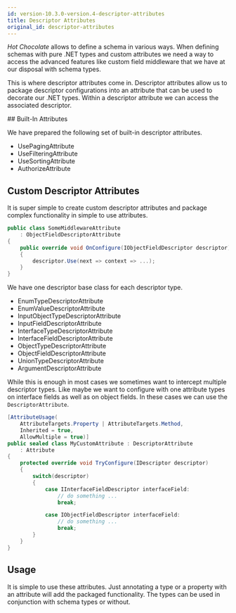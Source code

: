 ```yaml
---
id: version-10.3.0-version.4-descriptor-attributes
title: Descriptor Attributes
original_id: descriptor-attributes
---
```


_Hot Chocolate_ allows to define a schema in various ways. When defining schemas with pure .NET types and custom attributes we need a way to access the advanced features like custom field middleware that we have at our disposal with schema types.

This is where descriptor attributes come in. Descriptor attributes allow us to package descriptor configurations into an attribute that can be used to decorate our .NET types. Within a descriptor attribute we can access the associated descriptor.

## Built-In Attributes

We have prepared the following set of built-in descriptor attributes.

- UsePagingAttribute
- UseFilteringAttribute
- UseSortingAttribute
- AuthorizeAttribute

## Custom Descriptor Attributes

It is super simple to create custom descriptor attributes and package complex functionality in simple to use attributes.

```csharp
public class SomeMiddlewareAttribute
    : ObjectFieldDescriptorAttribute
{
    public override void OnConfigure(IObjectFieldDescriptor descriptor)
    {
        descriptor.Use(next => context => ...);
    }
}
```

We have one descriptor base class for each descriptor type.

- EnumTypeDescriptorAttribute
- EnumValueDescriptorAttribute
- InputObjectTypeDescriptorAttribute
- InputFieldDescriptorAttribute
- InterfaceTypeDescriptorAttribute
- InterfaceFieldDescriptorAttribute
- ObjectTypeDescriptorAttribute
- ObjectFieldDescriptorAttribute
- UnionTypeDescriptorAttribute
- ArgumentDescriptorAttribute

While this is enough in most cases we sometimes want to intercept multiple descriptor types. Like maybe we want to configure with one attribute types on interface fields as well as on object fields. In these cases we can use the `DescriptorAttribute`.

```csharp
[AttributeUsage(
    AttributeTargets.Property | AttributeTargets.Method,
    Inherited = true,
    AllowMultiple = true)]
public sealed class MyCustomAttribute : DescriptorAttribute
    : Attribute
{
    protected override void TryConfigure(IDescriptor descriptor)
    {
        switch(descriptor)
        {
            case IInterfaceFieldDescriptor interfaceField:
                // do something ...
                break;

            case IObjectFieldDescriptor interfaceField:
                // do something ...
                break;
        }
    }
}
```

## Usage

It is simple to use these attributes. Just annotating a type or a property with an attribute will add the packaged functionality. The types can be used in conjunction with schema types or without.
